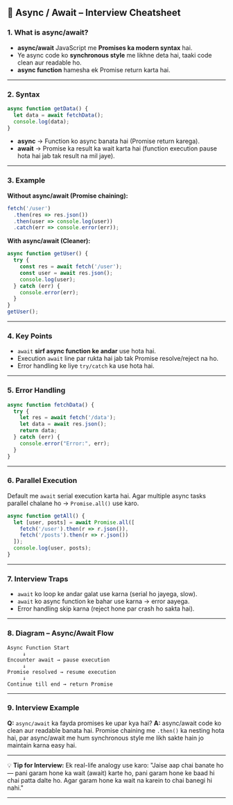 ## 📝 **Async / Await – Interview Cheatsheet**

### **1. What is async/await?**

* **async/await** JavaScript me **Promises ka modern syntax** hai.
* Ye async code ko **synchronous style** me likhne deta hai, taaki code clean aur readable ho.
* **async function** hamesha ek Promise return karta hai.

---

### **2. Syntax**

```js
async function getData() {
  let data = await fetchData();
  console.log(data);
}
```

* **async** → Function ko async banata hai (Promise return karega).
* **await** → Promise ka result ka wait karta hai (function execution pause hota hai jab tak result na mil jaye).

---

### **3. Example**

**Without async/await (Promise chaining):**

```js
fetch('/user')
  .then(res => res.json())
  .then(user => console.log(user))
  .catch(err => console.error(err));
```

**With async/await (Cleaner):**

```js
async function getUser() {
  try {
    const res = await fetch('/user');
    const user = await res.json();
    console.log(user);
  } catch (err) {
    console.error(err);
  }
}
getUser();
```

---

### **4. Key Points**

* `await` **sirf async function ke andar** use hota hai.
* Execution `await` line par rukta hai jab tak Promise resolve/reject na ho.
* Error handling ke liye `try/catch` ka use hota hai.

---

### **5. Error Handling**

```js
async function fetchData() {
  try {
    let res = await fetch('/data');
    let data = await res.json();
    return data;
  } catch (err) {
    console.error("Error:", err);
  }
}
```

---

### **6. Parallel Execution**

Default me `await` serial execution karta hai.
Agar multiple async tasks parallel chalane ho → `Promise.all()` use karo.

```js
async function getAll() {
  let [user, posts] = await Promise.all([
    fetch('/user').then(r => r.json()),
    fetch('/posts').then(r => r.json())
  ]);
  console.log(user, posts);
}
```

---

### **7. Interview Traps**

* `await` ko loop ke andar galat use karna (serial ho jayega, slow).
* `await` ko async function ke bahar use karna → error aayega.
* Error handling skip karna (reject hone par crash ho sakta hai).

---

### **8. Diagram – Async/Await Flow**

```
Async Function Start
     ↓
Encounter await → pause execution
     ↓
Promise resolved → resume execution
     ↓
Continue till end → return Promise
```

---

### **9. Interview Example**

**Q:** `async/await` ka fayda promises ke upar kya hai?
**A:** async/await code ko clean aur readable banata hai. Promise chaining me `.then()` ka nesting hota hai,
par async/await me hum synchronous style me likh sakte hain jo maintain karna easy hai.

---

💡 **Tip for Interview:**
Ek real-life analogy use karo:
"Jaise aap chai banate ho — pani garam hone ka wait (await) karte ho,
pani garam hone ke baad hi chai patta dalte ho. Agar garam hone ka wait na karein to chai banegi hi nahi."

---
